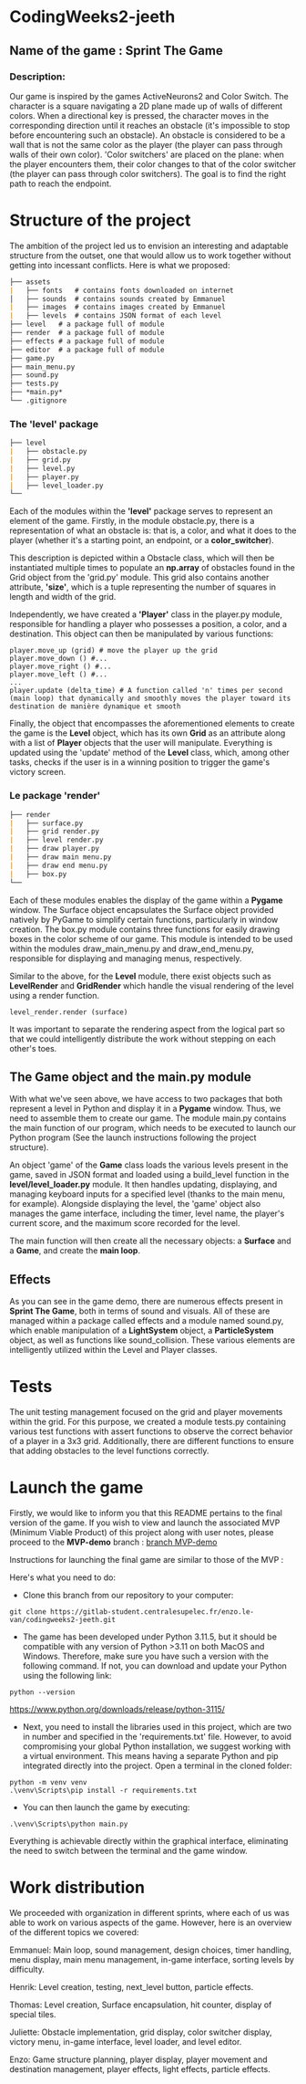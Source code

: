 # CodingWeeks2-jeeth  
  
## Name of the game : Sprint  The Game
  
### Description:   
Our game is inspired by the games ActiveNeurons2 and Color Switch. The character is a square navigating a 2D plane made up of walls of different colors. When a directional key is pressed, the character moves in the corresponding direction until it reaches an obstacle (it's impossible to stop before encountering such an obstacle). An obstacle is considered to be a wall that is not the same color as the player (the player can pass through walls of their own color). 'Color switchers' are placed on the plane: when the player encounters them, their color changes to that of the color switcher (the player can pass through color switchers). The goal is to find the right path to reach the endpoint.

# Structure of the project

The ambition of the project led us to envision an interesting and adaptable structure from the outset, one that would allow us to work together without getting into incessant conflicts. Here is what we proposed:

```markdown
├── assets
| 	├── fonts 	# contains fonts downloaded on internet
│   ├── sounds 	# contains sounds created by Emmanuel
|	├── images 	# contains images created by Emmanuel
|	├── levels	# contains JSON format of each level
├── level	# a package full of module
├── render	# a package full of module
├── effects	# a package full of module
├── editor	# a package full of module
├── game.py
├── main_menu.py
├── sound.py
├── tests.py
├── *main.py*
└── .gitignore
```
### The 'level' package
```markdown
├── level	
|	├── obstacle.py
|	├── grid.py
|	├── level.py
|	├── player.py
|	├── level_loader.py
└── 
```
Each of the modules within the **'level'** package serves to represent an element of the game. Firstly, in the module obstacle.py, there is a representation of what an obstacle is: that is, a color, and what it does to the player (whether it's a starting point, an endpoint, or a **color_switcher**).

This description is depicted within a Obstacle class, which will then be instantiated multiple times to populate an **np.array** of obstacles found in the Grid object from the 'grid.py' module. This grid also contains another attribute, **'size'**, which is a tuple representing the number of squares in length and width of the grid.

Independently, we have created a **'Player'** class in the player.py module, responsible for handling a player who possesses a position, a color, and a destination. This object can then be manipulated by various functions:

```
player.move_up (grid) # move the player up the grid
player.move_down () #...
player.move_right () #...
player.move_left () #...
...
player.update (delta_time) # A function called 'n' times per second (main loop) that dynamically and smoothly moves the player toward its destination de manière dynamique et smooth
```
Finally, the object that encompasses the aforementioned elements to create the game is the **Level** object, which has its own **Grid** as an attribute along with a list of **Player** objects that the user will manipulate. Everything is updated using the 'update' method of the **Level** class, which, among other tasks, checks if the user is in a winning position to trigger the game's victory screen.

### Le package 'render'
```markdown
├── render
|	├── surface.py
|	├── grid render.py
|	├── level render.py
|	├── draw player.py
|	├── draw main menu.py
|	├── draw end menu.py
|	├── box.py
└── 
```
Each of these modules enables the display of the game within a **Pygame** window. The Surface object encapsulates the Surface object provided natively by PyGame to simplify certain functions, particularly in window creation. The box.py module contains three functions for easily drawing boxes in the color scheme of our game. This module is intended to be used within the modules draw_main_menu.py and draw_end_menu.py, responsible for displaying and managing menus, respectively.

Similar to the above, for the **Level** module, there exist objects such as **LevelRender** and **GridRender** which handle the visual rendering of the level using a render function.

```
level_render.render (surface)
```
It was important to separate the rendering aspect from the logical part so that we could intelligently distribute the work without stepping on each other's toes.

## The Game object and the main.py module

With what we've seen above, we have access to two packages that both represent a level in Python and display it in a **Pygame** window. Thus, we need to assemble them to create our game. The module main.py contains the main function of our program, which needs to be executed to launch our Python program (See the launch instructions following the project structure).

An object 'game' of the **Game** class loads the various levels present in the game, saved in JSON format and loaded using a build_level function in the **level/level_loader.py** module. It then handles updating, displaying, and managing keyboard inputs for a specified level (thanks to the main menu, for example). Alongside displaying the level, the 'game' object also manages the game interface, including the timer, level name, the player's current score, and the maximum score recorded for the level.

The main function will then create all the necessary objects: a **Surface** and a **Game**, and create the **main loop**.

## Effects

As you can see in the game demo, there are numerous effects present in **Sprint The Game**, both in terms of sound and visuals. All of these are managed within a package called effects and a module named sound.py, which enable manipulation of a **LightSystem** object, a **ParticleSystem** object, as well as functions like sound_collision. These various elements are intelligently utilized within the Level and Player classes.

# Tests

The unit testing management focused on the grid and player movements within the grid. For this purpose, we created a module tests.py containing various test functions with assert functions to observe the correct behavior of a player in a 3x3 grid. Additionally, there are different functions to ensure that adding obstacles to the level functions correctly.

# Launch the game
Firstly, we would like to inform you that this README pertains to the final version of the game. If you wish to view and launch the associated MVP (Minimum Viable Product) of this project along with user notes, please proceed to the **MVP-demo** branch : [branch MVP-demo](https://gitlab-student.centralesupelec.fr/enzo.le-van/codingweeks2-jeeth/-/tree/MVP-demo?ref_type=heads)

Instructions for launching the final game are similar to those of the MVP :

Here's what you need to do:
- Clone this branch from our repository to your computer:
```
git clone https://gitlab-student.centralesupelec.fr/enzo.le-van/codingweeks2-jeeth.git
```
- The game has been developed under Python 3.11.5, but it should be compatible with any version of Python >3.11 on both MacOS and Windows. Therefore, make sure you have such a version with the following command. If not, you can download and update your Python using the following link:
```
python --version
```
https://www.python.org/downloads/release/python-3115/
- Next, you need to install the libraries used in this project, which are two in number and specified in the 'requirements.txt' file. However, to avoid compromising your global Python installation, we suggest working with a virtual environment. This means having a separate Python and pip integrated directly into the project. Open a terminal in the cloned folder:
```
python -m venv venv
.\venv\Scripts\pip install -r requirements.txt
```
- You can then launch the game by executing:
```
.\venv\Scripts\python main.py
```
Everything is achievable directly within the graphical interface, eliminating the need to switch between the terminal and the game window.

# Work distribution

We proceeded with organization in different sprints, where each of us was able to work on various aspects of the game. However, here is an overview of the different topics we covered:

Emmanuel: Main loop, sound management, design choices, timer handling, menu display, main menu management, in-game interface, sorting levels by difficulty.

Henrik: Level creation, testing, next_level button, particle effects.

Thomas: Level creation, Surface encapsulation, hit counter, display of special tiles.

Juliette: Obstacle implementation, grid display, color switcher display, victory menu, in-game interface, level loader, and level editor.

Enzo: Game structure planning, player display, player movement and destination management, player effects, light effects, particle effects.
